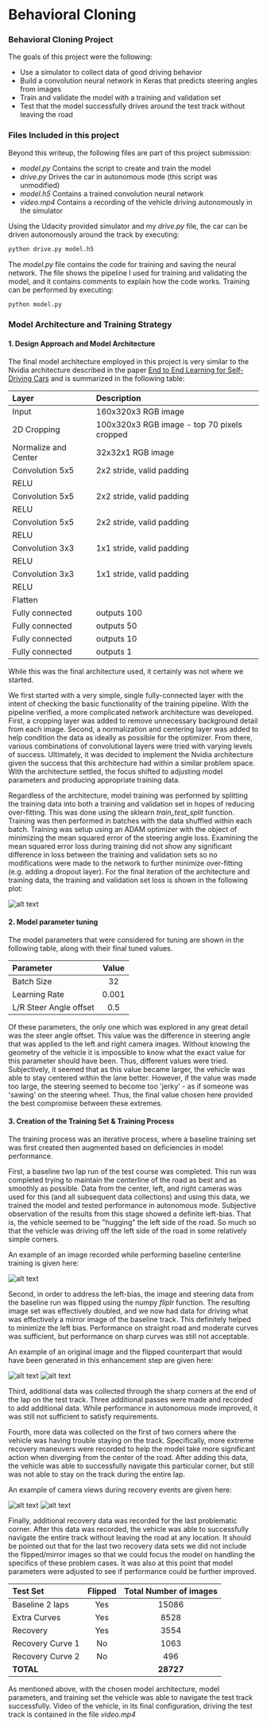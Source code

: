 # Behavioral Cloning

### Behavioral Cloning Project

The goals of this project were the following:
* Use a simulator to collect data of good driving behavior
* Build a convolution neural network in Keras that predicts steering angles from images
* Train and validate the model with a training and validation set
* Test that the model successfully drives around the test track without leaving the road

[//]: # (Image References)

[center]: ./examples/center_driving_example.jpg "Example of Center Driving"
[recovery1]: ./examples/recovery_example.jpg "Example of Recovery Driving"
[recovery2]: ./examples/recovery_example_2.jpg "Example of Recovery Driving"
[flipped_before]: ./examples/flipped_before.jpg "Normal Image"
[flipped_after]: ./examples/flipped_after.jpg "Flipped Image"
[loss_plot]: ./lossPlot.jpg "Mean Squared Error Plot"

### Files Included in this project 

Beyond this writeup, the following files are part of this project submission:
* *model.py* Contains the script to create and train the model
* *drive.py* Drives the car in autonomous mode (this script was unmodified)
* *model.h5* Contains a trained convolution neural network
* *video.mp4* Contains a recording of the vehicle driving autonomously in the simulator

Using the Udacity provided simulator and my *drive.py* file, the car can be driven autonomously around the track by executing:
```sh
python drive.py model.h5
```

The *model.py* file contains the code for training and saving the neural network. The file shows the pipeline I used for training and validating the model, and it contains comments to explain how the code works. Training can be performed by executing:
```sh
python model.py
```

### Model Architecture and Training Strategy

#### 1. Design Approach and Model Architecture

The final model architecture employed in this project is very similar to the Nvidia architecture described in the paper [End to End Learning for Self-Driving Cars](http://images.nvidia.com/content/tegra/automotive/images/2016/solutions/pdf/end-to-end-dl-using-px.pdf) and is summarized in the following table:


| Layer         		|     Description	        					|
|:----------------------|:----------------------------------------------|
| Input         		| 160x320x3 RGB image   					    |
| 2D Cropping      		| 100x320x3 RGB image - top 70 pixels cropped  	|
| Normalize and Center 	| 32x32x1 RGB image   					        |
| Convolution 5x5     	| 2x2 stride, valid padding                  	|
| RELU					|												|
| Convolution 5x5     	| 2x2 stride, valid padding 	                |
| RELU					|												|
| Convolution 5x5     	| 2x2 stride, valid padding 	                |
| RELU					|												|
| Convolution 3x3     	| 1x1 stride, valid padding 	                |
| RELU					|												|
| Convolution 3x3     	| 1x1 stride, valid padding 	                |
| RELU					|												|
| Flatten       		|                                               |
| Fully connected		| outputs 100                                   |
| Fully connected		| outputs 50                                    |
| Fully connected		| outputs 10                                    |
| Fully connected		| outputs 1        							    |


While this was the final architecture used, it certainly was not where we started. 

We first started with a very simple, single fully-connected layer with the intent of checking the basic functionality of the training pipeline. With the pipeline verified, a more complicated network architecture was developed. First, a cropping layer was added to remove unnecessary background detail from each image. Second, a normalization and centering layer was added to help condition the data as ideally as possible for the optimizer. From there, various combinations of convolutional layers were tried with varying levels of success. Ultimately, it was decided to implement the Nvidia architecture given the success that this architecture had within a similar problem space. With the architecture settled, the focus shifted to adjusting model parameters and producing appropriate training data.

Regardless of the architecture, model training was performed by splitting the training data into both a training and validation set in hopes of reducing over-fitting. This was done using the sklearn *train_test_split* function. Training was then performed in batches with the data shuffled within each batch. Training was setup using an ADAM optimizer with the object of minimizing the mean squared error of the steering angle loss. Examining the mean squared error loss during training did not show any significant difference in loss between the training and validation sets so no modifications were made to the network to further minimize over-fitting (e.g. adding a dropout layer). For the final iteration of the architecture and training data, the training and validation set loss is shown in the following plot:

![alt text][loss_plot]

#### 2. Model parameter tuning

The model parameters that were considered for tuning are shown in the following table, along with their final tuned values.

| Parameter        		    | Value     	  		|
|:--------------------------|:---------------------:|
| Batch Size                |            32         |
| Learning Rate             |         0.001         |
| L/R Steer Angle offset    |           0.5         |

Of these parameters, the only one which was explored in any great detail was the steer angle offset. This value was the difference in steering angle that was applied to the left and right camera images. Without knowing the geometry of the vehicle it is impossible to know what the exact value for this parameter should have been. Thus, different values were tried. Subjectively, it seemed that as this value became larger, the vehicle was able to stay centered within the lane better. However, if the value was made too large, the steering seemed to become too 'jerky' - as if someone was 'sawing' on the steering wheel. Thus, the final value chosen here provided the best compromise between these extremes.

#### 3. Creation of the Training Set & Training Process

The training process was an iterative process, where a baseline training set was first created then augmented based on deficiencies in model performance.

First, a baseline two lap run of the test course was completed. This run was completed trying to maintain the centerline of the road as best and as smoothly as possible. Data from the center, left, and right cameras was used for this (and all subsequent data collections) and using this data, we trained the model and tested performance in autonomous mode. Subjective observation of the results from this stage showed a definite left-bias. That is, the vehicle seemed to be "hugging" the left side of the road. So much so that the vehicle was driving off the left side of the road in some relatively simple corners.

An example of an image recorded while performing baseline centerline training is given here:

![alt text][center]

Second, in order to address the left-bias, the image and steering data from the baseline run was flipped using the numpy *fliplr* function. The resulting image set was effectively doubled, and we now had data for driving what was effectively a mirror image of the baseline track. This definitely helped to minimize the left bias. Performance on straight road and moderate curves was sufficient, but performance on sharp curves was still not acceptable.

An example of an original image and the flipped counterpart that would have been generated in this enhancement step are given here:

![alt text][flipped_before]
![alt text][flipped_after]

Third, additional data was collected through the sharp corners at the end of the lap on the test track. Three additional passes were made and recorded to add additional data. While performance in autonomous mode improved, it was still not sufficient to satisfy requirements.

Fourth, more data was collected on the first of two corners where the vehicle was having trouble staying on the track. Specifically, more extreme recovery maneuvers were recorded to help the model take more significant action when diverging from the center of the road. After adding this data, the vehicle was able to successfully navigate this particular corner, but still was not able to stay on the track during the entire lap.

An example of camera views during recovery events are given here:

![alt text][recovery1]
![alt text][recovery2]

Finally, additional recovery data was recorded for the last problematic corner. After this data was recorded, the vehicle was able to successfully navigate the entire track without leaving the road at any location. It should be pointed out that for the last two recovery data sets we did not include the flipped/mirror images so that we could focus the model on handling the specifics of these problem cases. It was also at this point that model parameters were adjusted to see if performance could be further improved.

| Test Set        		    | Flipped    	| Total Number of images |
|:--------------------------|:-------------:|:----------------------:|
| Baseline 2 laps           |    Yes        |  15086                 |
| Extra Curves              |    Yes        |  8528                  |
| Recovery                  |    Yes        |  3554                  |
| Recovery Curve 1          |    No         |  1063                  |
| Recovery Curve 2          |    No         |  496                   |
| **TOTAL**          |             |  **28727**                   |

As mentioned above, with the chosen model architecture, model parameters, and training set the vehicle was able to navigate the test track successfully. Video of the vehicle, in its final configuration, driving the test track is contained in the file *video.mp4*
